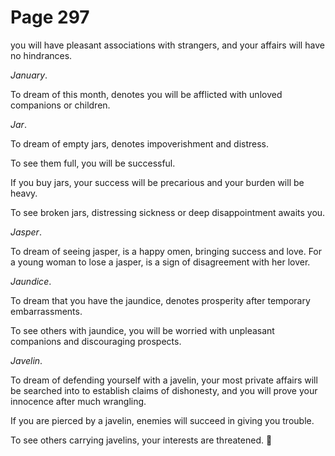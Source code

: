 # Page 297
you will have pleasant associations with strangers, and your
affairs will have no hindrances.


_January_.


To dream of this month, denotes you will be afflicted with unloved
companions or children.


_Jar_.


To dream of empty jars, denotes impoverishment and distress.


To see them full, you will be successful.


If you buy jars, your success will be precarious and your burden
will be heavy.


To see broken jars, distressing sickness or deep disappointment awaits you.


_Jasper_.


To dream of seeing jasper, is a happy omen, bringing success and love.
For a young woman to lose a jasper, is a sign of disagreement with her lover.


_Jaundice_.


To dream that you have the jaundice, denotes prosperity
after temporary embarrassments.


To see others with jaundice, you will be worried with unpleasant companions
and discouraging prospects.


_Javelin_.


To dream of defending yourself with a javelin, your most private
affairs will be searched into to establish claims of dishonesty,
and you will prove your innocence after much wrangling.


If you are pierced by a javelin, enemies will succeed in giving you trouble.


To see others carrying javelins, your interests are threatened.
